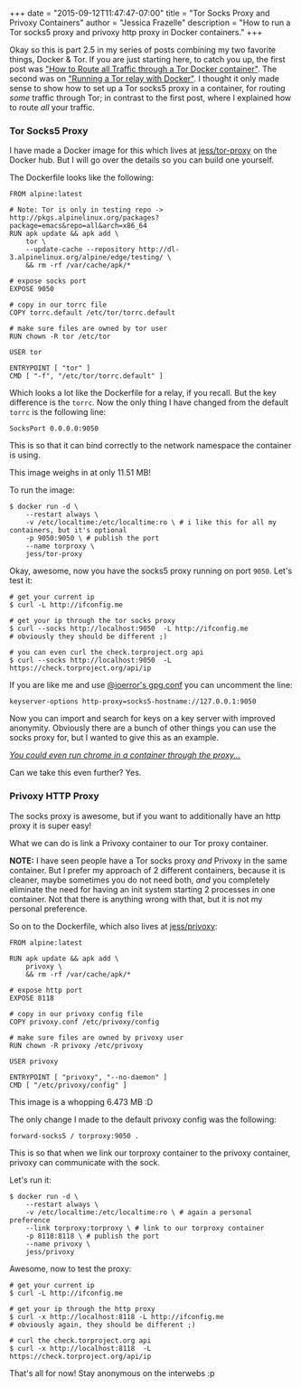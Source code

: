 +++
date = "2015-09-12T11:47:47-07:00"
title = "Tor Socks Proxy and Privoxy Containers"
author = "Jessica Frazelle"
description = "How to run a Tor socks5 proxy and privoxy http proxy in Docker containers."
+++

Okay so this is part 2.5 in my series of posts combining my two
favorite things, Docker & Tor. If you are just starting here, to catch you up,
the first post was
["How to Route all Traffic through a Tor Docker container"](/post/routing-traffic-through-tor-docker-container/).
The second was on ["Running a Tor relay with Docker"](/post/running-a-tor-relay-with-docker/).
I thought it only made sense to show how to set up a Tor socks5 proxy in
a container, for routing _some_ traffic through Tor; in contrast to the first
post, where I explained how to route _all_ your traffic.


### Tor Socks5 Proxy

I have made a Docker image for this which lives at
[jess/tor-proxy](https://hub.docker.com/r/jess/tor-proxy/)
on the Docker hub. But I will go over the details so you can build one
yourself.

The Dockerfile looks like the following:

```bsh
FROM alpine:latest

# Note: Tor is only in testing repo -> http://pkgs.alpinelinux.org/packages?package=emacs&repo=all&arch=x86_64
RUN apk update && apk add \
    tor \
    --update-cache --repository http://dl-3.alpinelinux.org/alpine/edge/testing/ \
    && rm -rf /var/cache/apk/*

# expose socks port
EXPOSE 9050

# copy in our torrc file
COPY torrc.default /etc/tor/torrc.default

# make sure files are owned by tor user
RUN chown -R tor /etc/tor

USER tor

ENTRYPOINT [ "tor" ]
CMD [ "-f", "/etc/tor/torrc.default" ]
```

Which looks a lot like the Dockerfile for a relay, if you recall. But the key
difference is the `torrc`. Now the only thing I have changed from the default
`torrc` is the following line:

```
SocksPort 0.0.0.0:9050
```

This is so that it can bind correctly to the network namespace the container
is using.

This image weighs in at only 11.51 MB!

To run the image:

```bsh
$ docker run -d \
    --restart always \
    -v /etc/localtime:/etc/localtime:ro \ # i like this for all my containers, but it's optional
    -p 9050:9050 \ # publish the port
    --name torproxy \
    jess/tor-proxy
```

Okay, awesome, now you have the socks5 proxy running on port `9050`. Let's test
it:

```bsh
# get your current ip
$ curl -L http://ifconfig.me

# get your ip through the tor socks proxy
$ curl --socks http://localhost:9050  -L http://ifconfig.me
# obviously they should be different ;)

# you can even curl the check.torproject.org api
$ curl --socks http://localhost:9050  -L https://check.torproject.org/api/ip
```

If you are like me and use
[@ioerror's gpg.conf](https://github.com/ioerror/duraconf/blob/master/configs/gnupg/gpg.conf)
you can uncomment the line:

```
keyserver-options http-proxy=socks5-hostname://127.0.0.1:9050
```

Now you can import and search for keys on a key server with
improved anonymity. Obviously there are a bunch of other things you can use the
socks proxy for, but I wanted to give this as an example.

_[You could even run chrome in a container through the proxy...](https://github.com/jfrazelle/dotfiles/blob/master/.dockerfunc#L140)_

Can we take this even further? Yes.

### Privoxy HTTP Proxy

The socks proxy is awesome, but if you want to additionally have an http proxy
it is super easy!

What we can do is link a Privoxy container to our Tor proxy container.

**NOTE:** I have seen people have a Tor socks proxy _and_ Privoxy in the same container.
But I prefer my approach of 2 different containers, because it is cleaner,
maybe sometimes you do not need both, _and_ you completely eliminate the need for
having an init system starting 2 processes in one container. Not that there is
anything wrong with that, but it is not my personal preference.

So on to the Dockerfile, which also lives at [jess/privoxy](https://hub.docker.com/r/jess/privoxy/):

```bsh
FROM alpine:latest

RUN apk update && apk add \
    privoxy \
    && rm -rf /var/cache/apk/*

# expose http port
EXPOSE 8118

# copy in our privoxy config file
COPY privoxy.conf /etc/privoxy/config

# make sure files are owned by privoxy user
RUN chown -R privoxy /etc/privoxy

USER privoxy

ENTRYPOINT [ "privoxy", "--no-daemon" ]
CMD [ "/etc/privoxy/config" ]
```

This image is a whopping 6.473 MB :D

The only change I made to the default privoxy config was the following:

```
forward-socks5 / torproxy:9050 .
```

This is so that when we link our torproxy container to the privoxy container,
privoxy can communicate with the sock.

Let's run it:

```bsh
$ docker run -d \
    --restart always \
    -v /etc/localtime:/etc/localtime:ro \ # again a personal preference
    --link torproxy:torproxy \ # link to our torproxy container
    -p 8118:8118 \ # publish the port
    --name privoxy \
    jess/privoxy
```

Awesome, now to test the proxy:

```bsh
# get your current ip
$ curl -L http://ifconfig.me

# get your ip through the http proxy
$ curl -x http://localhost:8118 -L http://ifconfig.me
# obviously again, they should be different ;)

# curl the check.torproject.org api
$ curl -x http://localhost:8118  -L https://check.torproject.org/api/ip
```

That's all for now! Stay anonymous on the interwebs :p

